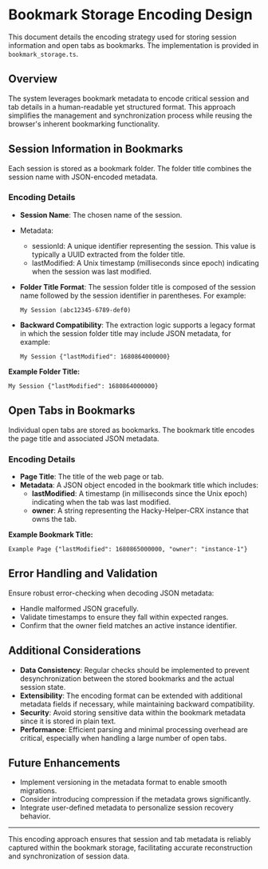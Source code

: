 # Bookmark Storage Encoding Design

This document details the encoding strategy used for storing session information and open tabs as bookmarks. The implementation is provided in `bookmark_storage.ts`.

## Overview

The system leverages bookmark metadata to encode critical session and tab details in a human-readable yet structured format. This approach simplifies the management and synchronization process while reusing the browser's inherent bookmarking functionality.

## Session Information in Bookmarks

Each session is stored as a bookmark folder. The folder title combines the session name with JSON-encoded metadata.

### Encoding Details

- **Session Name**: The chosen name of the session.
- Metadata:
  - sessionId: A unique identifier representing the session. This value is typically a UUID extracted from the folder title.
  - lastModified: A Unix timestamp (milliseconds since epoch) indicating when the session was last modified.
- **Folder Title Format**: The session folder title is composed of the session name followed by the session identifier in parentheses. For example:

  ```
  My Session (abc12345-6789-def0)
  ```

- **Backward Compatibility**: The extraction logic supports a legacy format in which the session folder title may include JSON metadata, for example:

  ```
  My Session {"lastModified": 1680864000000}
  ```

**Example Folder Title:**

```
My Session {"lastModified": 1680864000000}
```

## Open Tabs in Bookmarks

Individual open tabs are stored as bookmarks. The bookmark title encodes the page title and associated JSON metadata.

### Encoding Details

- **Page Title**: The title of the web page or tab.
- **Metadata**: A JSON object encoded in the bookmark title which includes:
  - **lastModified**: A timestamp (in milliseconds since the Unix epoch) indicating when the tab was last modified.
  - **owner**: A string representing the Hacky-Helper-CRX instance that owns the tab.

**Example Bookmark Title:**

```
Example Page {"lastModified": 1680865000000, "owner": "instance-1"}
```

## Error Handling and Validation

Ensure robust error-checking when decoding JSON metadata:

- Handle malformed JSON gracefully.
- Validate timestamps to ensure they fall within expected ranges.
- Confirm that the owner field matches an active instance identifier.

## Additional Considerations

- **Data Consistency**: Regular checks should be implemented to prevent desynchronization between the stored bookmarks and the actual session state.
- **Extensibility**: The encoding format can be extended with additional metadata fields if necessary, while maintaining backward compatibility.
- **Security**: Avoid storing sensitive data within the bookmark metadata since it is stored in plain text.
- **Performance**: Efficient parsing and minimal processing overhead are critical, especially when handling a large number of open tabs.

## Future Enhancements

- Implement versioning in the metadata format to enable smooth migrations.
- Consider introducing compression if the metadata grows significantly.
- Integrate user-defined metadata to personalize session recovery behavior.

---

This encoding approach ensures that session and tab metadata is reliably captured within the bookmark storage, facilitating accurate reconstruction and synchronization of session data.
